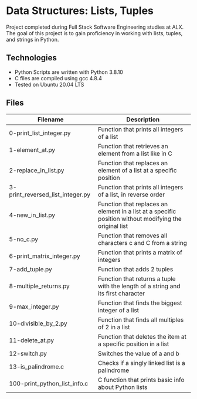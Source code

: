 # Data Structures: Lists, Tuples

Project completed during Full Stack Software Engineering studies at ALX. The goal of this project is to gain proficiency in working with lists, tuples, and strings in Python.

## Technologies

- Python Scripts are written with Python 3.8.10
- C files are compiled using gcc 4.8.4
- Tested on Ubuntu 20.04 LTS

## Files

| Filename                      | Description |
| ----------------------------- | ----------- |
| 0-print_list_integer.py       | Function that prints all integers of a list |
| 1-element_at.py               | Function that retrieves an element from a list like in C |
| 2-replace_in_list.py          | Function that replaces an element of a list at a specific position |
| 3-print_reversed_list_integer.py | Function that prints all integers of a list, in reverse order |
| 4-new_in_list.py              | Function that replaces an element in a list at a specific position without modifying the original list |
| 5-no_c.py                     | Function that removes all characters c and C from a string |
| 6-print_matrix_integer.py     | Function that prints a matrix of integers |
| 7-add_tuple.py                | Function that adds 2 tuples |
| 8-multiple_returns.py         | Function that returns a tuple with the length of a string and its first character |
| 9-max_integer.py              | Function that finds the biggest integer of a list |
| 10-divisible_by_2.py          | Function that finds all multiples of 2 in a list |
| 11-delete_at.py               | Function that deletes the item at a specific position in a list |
| 12-switch.py                  | Switches the value of a and b |
| 13-is_palindrome.c            | Checks if a singly linked list is a palindrome |
| 100-print_python_list_info.c  | C function that prints basic info about Python lists |
